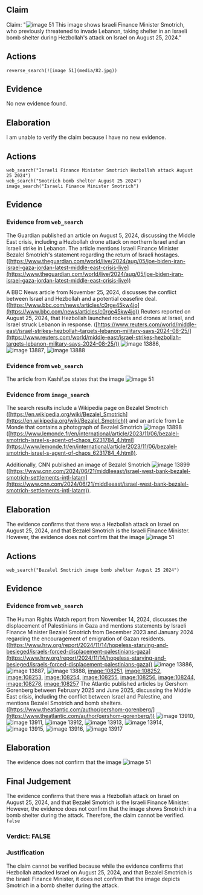 ## Claim
Claim: "![image 51](media/82.jpg) This image shows Israeli Finance Minister Smotrich, who previously threatened to invade Lebanon, taking shelter in an Israeli bomb shelter during Hezbollah's attack on Israel on August 25, 2024."

## Actions
```
reverse_search(![image 51](media/82.jpg))
```

## Evidence
No new evidence found.

## Elaboration
I am unable to verify the claim because I have no new evidence.


## Actions
```
web_search("Israeli Finance Minister Smotrich Hezbollah attack August 25 2024")
web_search("Smotrich bomb shelter August 25 2024")
image_search("Israeli Finance Minister Smotrich")
```

## Evidence
### Evidence from `web_search`
The Guardian published an article on August 5, 2024, discussing the Middle East crisis, including a Hezbollah drone attack on northern Israel and an Israeli strike in Lebanon. The article mentions Israeli Finance Minister Bezalel Smotrich's statement regarding the return of Israeli hostages. ([https://www.theguardian.com/world/live/2024/aug/05/joe-biden-iran-israel-gaza-jordan-latest-middle-east-crisis-live](https://www.theguardian.com/world/live/2024/aug/05/joe-biden-iran-israel-gaza-jordan-latest-middle-east-crisis-live))

A BBC News article from November 25, 2024, discusses the conflict between Israel and Hezbollah and a potential ceasefire deal. ([https://www.bbc.com/news/articles/c0rge45kw4jo](https://www.bbc.com/news/articles/c0rge45kw4jo)) Reuters reported on August 25, 2024, that Hezbollah launched rockets and drones at Israel, and Israel struck Lebanon in response. ([https://www.reuters.com/world/middle-east/israel-strikes-hezbollah-targets-lebanon-military-says-2024-08-25/](https://www.reuters.com/world/middle-east/israel-strikes-hezbollah-targets-lebanon-military-says-2024-08-25/)) ![image 13886](media/2025-08-31_16-59-1756659543-097219.jpg), ![image 13887](media/2025-08-31_16-59-1756659543-701667.jpg), ![image 13888](media/2025-08-31_16-59-1756659549-597288.jpg)


### Evidence from `web_search`
The article from Kashif.ps states that the image ![image 51](media/82.jpg)

### Evidence from `image_search`
The search results include a Wikipedia page on Bezalel Smotrich ([https://en.wikipedia.org/wiki/Bezalel_Smotrich](https://en.wikipedia.org/wiki/Bezalel_Smotrich)) and an article from Le Monde that contains a photograph of Bezalel Smotrich ![image 13898](media/2025-08-31_17-00-1756659604-445111.jpg) ([https://www.lemonde.fr/en/international/article/2023/11/06/bezalel-smotrich-israel-s-agent-of-chaos_6231784_4.html](https://www.lemonde.fr/en/international/article/2023/11/06/bezalel-smotrich-israel-s-agent-of-chaos_6231784_4.html)).

Additionally, CNN published an image of Bezalel Smotrich ![image 13899](media/2025-08-31_17-00-1756659604-752807.jpg) ([https://www.cnn.com/2024/06/21/middleeast/israel-west-bank-bezalel-smotrich-settlements-intl-latam](https://www.cnn.com/2024/06/21/middleeast/israel-west-bank-bezalel-smotrich-settlements-intl-latam)).


## Elaboration
The evidence confirms that there was a Hezbollah attack on Israel on August 25, 2024, and that Bezalel Smotrich is the Israeli Finance Minister. However, the evidence does not confirm that the image ![image 51](media/82.jpg)

## Actions
```
web_search("Bezalel Smotrich image bomb shelter August 25 2024")
```

## Evidence
### Evidence from `web_search`
The Human Rights Watch report from November 14, 2024, discusses the displacement of Palestinians in Gaza and mentions statements by Israeli Finance Minister Bezalel Smotrich from December 2023 and January 2024 regarding the encouragement of emigration of Gazan residents. ([https://www.hrw.org/report/2024/11/14/hopeless-starving-and-besieged/israels-forced-displacement-palestinians-gaza](https://www.hrw.org/report/2024/11/14/hopeless-starving-and-besieged/israels-forced-displacement-palestinians-gaza)) ![image 13886](media/2025-08-31_16-59-1756659543-097219.jpg), ![image 13887](media/2025-08-31_16-59-1756659543-701667.jpg), ![image 13888](media/2025-08-31_16-59-1756659549-597288.jpg), <image:108251>, <image:108252>, <image:108253>, <image:108254>, <image:108255>, <image:108256>, <image:108244>, <image:108278>, <image:108257> The Atlantic published articles by Gershom Gorenberg between February 2025 and June 2025, discussing the Middle East crisis, including the conflict between Israel and Palestine, and mentions Bezalel Smotrich and bomb shelters. ([https://www.theatlantic.com/author/gershom-gorenberg/](https://www.theatlantic.com/author/gershom-gorenberg/)) ![image 13910](media/2025-08-31_17-01-1756659662-897766.jpg), ![image 13911](media/2025-08-31_17-01-1756659663-929457.jpg), ![image 13912](media/2025-08-31_17-01-1756659664-839715.jpg), ![image 13913](media/2025-08-31_17-01-1756659665-967857.jpg), ![image 13914](media/2025-08-31_17-01-1756659668-006459.jpg), ![image 13915](media/2025-08-31_17-01-1756659669-316618.jpg), ![image 13916](media/2025-08-31_17-01-1756659670-146300.jpg), ![image 13917](media/2025-08-31_17-01-1756659671-055449.jpg)


## Elaboration
The evidence does not confirm that the image ![image 51](media/82.jpg)

## Final Judgement
The evidence confirms that there was a Hezbollah attack on Israel on August 25, 2024, and that Bezalel Smotrich is the Israeli Finance Minister. However, the evidence does not confirm that the image shows Smotrich in a bomb shelter during the attack. Therefore, the claim cannot be verified. `false`

### Verdict: FALSE

### Justification
The claim cannot be verified because while the evidence confirms that Hezbollah attacked Israel on August 25, 2024, and that Bezalel Smotrich is the Israeli Finance Minister, it does not confirm that the image depicts Smotrich in a bomb shelter during the attack.
